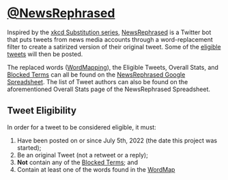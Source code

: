 # [@NewsRephrased](https://twitter.com/NewsRephrased)

Inspired by the [xkcd Substitution series](https://www.explainxkcd.com/wiki/index.php/Category:Substitution_series),
[NewsRephrased](https://twitter.com/NewsRephrased) is a Twitter bot that puts tweets from news media accounts through a word-replacement filter to create a satirized version
of their original tweet. Some of the [eligible tweets](#tweet-eligibility) will then be posted.

The replaced words ([WordMapping](https://github.com/bweir27/NewsRephrased_python/blob/master/wordmap.py)), the Eligible Tweets, Overall Stats, and [Blocked Terms](https://github.com/bweir27/NewsRephrased_python/blob/master/blocked_terms.py) can all be found on the
[NewsRephrased Google Spreadsheet](https://docs.google.com/spreadsheets/d/184VhgNxvHaDhimu-2o_ju14pb_WOE-izR7KKbgwgI0I/edit?usp=sharing).
The list of Tweet authors can also be found on the aforementioned Overall Stats page of the NewsRephrased Spreadsheet.


## Tweet Eligibility

In order for a tweet to be considered eligible, it must:
1. Have been posted on or since July 5th, 2022 (the date this project was started);
2. Be an original Tweet (not a retweet or a reply);
3. **Not** contain any of the [Blocked Terms](https://github.com/bweir27/NewsRephrased_python/blob/master/blocked_terms.py); and
4. Contain at least one of the words found in the [WordMap](https://github.com/bweir27/NewsRephrased_python/blob/master/wordmap.py)